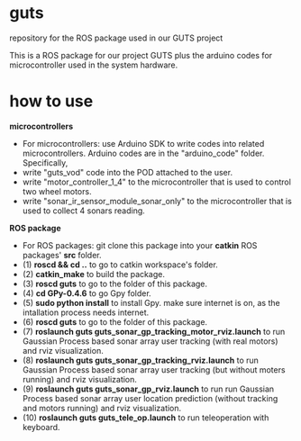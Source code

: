 # guts
repository for the ROS package used in our GUTS project

This is a ROS package for our project GUTS plus the arduino codes for microcontroller used in the system hardware.

# how to use 
**microcontrollers**
+ For microcontrollers: use Arduino SDK to write codes into related microcontrollers. Arduino codes are in the "arduino_code" folder. Specifically,
+ write "guts_vod" code into the POD attached to the user.
+ write "motor_controller_1_4" to the microcontroller that is used to control two wheel motors.
+ write "sonar_ir_sensor_module_sonar_only" to the microcontroller that is used to collect 4 sonars reading.

**ROS package**
+ For ROS packages: git clone this package into your **catkin** ROS packages' **src** folder.
+ (1) **roscd && cd ..** to go to catkin workspace's folder.
+ (2) **catkin_make** to build the package. 
+ (3) **roscd guts** to go to the folder of this package.
+ (4) **cd GPy-0.4.6** to go Gpy folder.
+ (5) **sudo python install** to install Gpy. make sure internet is on, as the intallation process needs internet.
+ (6) **roscd guts** to go to the folder of this package.
+ (7) **roslaunch guts guts_sonar_gp_tracking_motor_rviz.launch** to run Gaussian Process based sonar array user tracking (with real motors) and rviz visualization.
+ (8) **roslaunch guts guts_sonar_gp_tracking_rviz.launch** to run Gaussian Process based sonar array user tracking (but without moters running) and rviz visualization.
+ (9) **roslaunch guts guts_sonar_gp_rviz.launch** to run run Gaussian Process based sonar array user location prediction (without tracking and motors running) and rviz visualization.
+ (10) **roslaunch guts guts_tele_op.launch** to run teleoperation with keyboard.
